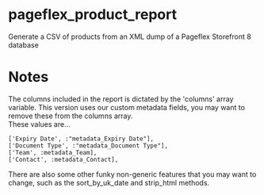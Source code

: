 pageflex_product_report
=======================

Generate a CSV of products from an XML dump of a Pageflex Storefront 8 database

# Notes

The columns included in the report is dictated by the 'columns' array variable.
This version uses our custom metadata fields, you may want to remove these from
the columns array.  
These values are...

    ['Expiry Date', :"metadata_Expiry Date"],
    ['Document Type', :"metadata_Document Type"],
    ['Team', :metadata_Team],
    ['Contact', :metadata_Contact],

There are also some other funky non-generic features that you may want to
change, such as the sort_by_uk_date and strip_html methods.
